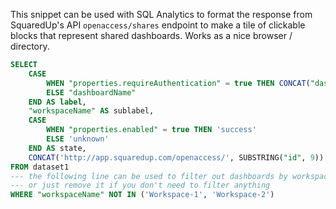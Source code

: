 This snippet can be used with SQL Analytics to format the response from SquaredUp's API `openaccess/shares` endpoint to make a tile of clickable blocks that represent shared dashboards. Works as a nice browser / directory.

```SQL
SELECT
    CASE
        WHEN "properties.requireAuthentication" = true THEN CONCAT("dashboardName", ' 🔐')
        ELSE "dashboardName"
    END AS label,
    "workspaceName" AS sublabel,
    CASE
        WHEN "properties.enabled" = true THEN 'success'
        ELSE 'unknown'
    END AS state,
    CONCAT('http://app.squaredup.com/openaccess/', SUBSTRING("id", 9)) AS link
FROM dataset1
--- the following line can be used to filter out dashboards by workspace
--- or just remove it if you don't need to filter anything
WHERE "workspaceName" NOT IN ('Workspace-1', 'Workspace-2')
```